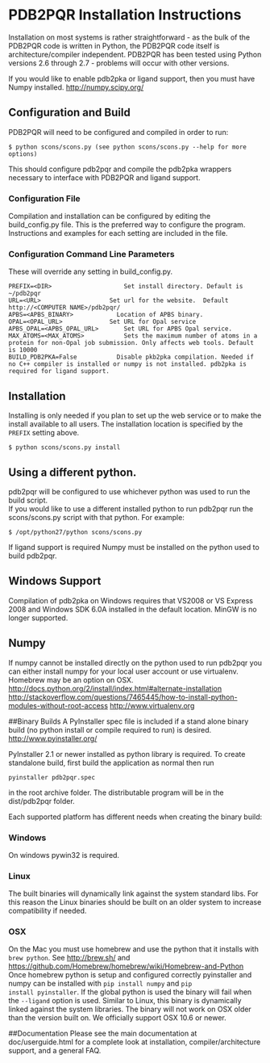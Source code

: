 # PDB2PQR Installation Instructions

Installation on most systems is rather straightforward - as the bulk of the PDB2PQR code is written in Python, the PDB2PQR code itself is architecture/compiler independent. PDB2PQR has been tested using Python versions 2.6 through 2.7 - problems will occur with other versions. 

If you would like to enable pdb2pka or ligand support, then you must have Numpy installed.
http://numpy.scipy.org/

## Configuration and Build
PDB2PQR will need to be configured and compiled in order to run:

	$ python scons/scons.py (see python scons/scons.py --help for more options)
  
This should configure pdb2pqr and compile the pdb2pka wrappers necessary to interface with PDB2PQR and ligand support.
  
### Configuration File
Compilation and installation can be configured by editing the build_config.py file. 
This is the preferred way to configure the program.  
Instructions and examples for each setting are included in the file.
  
### Configuration Command Line Parameters 
These will override any setting in build_config.py.

	PREFIX=<DIR>                	Set install directory. Default is ~/pdb2pqr
	URL=<URL>              		Set url for the website.  Default http://<COMPUTER NAME>/pdb2pqr/
	APBS=<APBS_BINARY>            Location of APBS binary.
	OPAL=<OPAL_URL>	            Set URL for Opal service
	APBS_OPAL=<APBS_OPAL_URL>		Set URL for APBS Opal service.
	MAX_ATOMS=<MAX_ATOMS>			Sets the maximum number of atoms in a protein for non-Opal job submission. Only affects web tools. Default is 10000
	BUILD_PDB2PKA=False           Disable pkb2pka compilation. Needed if no C++ compiler is installed or numpy is not installed. pdb2pka is required for ligand support.

## Installation
Installing is only needed if you plan to set up the web service or to make the install available to all users.
The installation location is specified by the <code>PREFIX</code> setting above.
 
 	$ python scons/scons.py install

## Using a different python.
pdb2pqr will be configured to use whichever python was used to run the build script.  
If you would like to use a different installed python to run pdb2pqr run the scons/scons.py script with that python. 
For example:

 	$ /opt/python27/python scons/scons.py 
  
If ligand support is required Numpy must be installed on the python used to build pdb2pqr.

## Windows Support  
Compilation of pdb2pka on Windows requires that VS2008 or VS Express 2008 and Windows SDK 6.0A installed in the default location. MinGW is no longer supported.

## Numpy
If numpy cannot be installed directly on the python used to run pdb2pqr you can either install numpy for your local user account or use virtualenv. Homebrew may be an option on OSX.
http://docs.python.org/2/install/index.html#alternate-installation
http://stackoverflow.com/questions/7465445/how-to-install-python-modules-without-root-access
http://www.virtualenv.org

##Binary Builds
A PyInstaller spec file is included if a stand alone binary build (no python install or compile required to run) is desired. 
http://www.pyinstaller.org/

PyInstaller 2.1 or newer installed as python library is required. 
To create standalone build, first build the application as normal then run 

	pyinstaller pdb2pqr.spec
	
in the root archive folder. The distributable program will be in the dist/pdb2pqr folder.

Each supported platform has different needs when creating the binary build:

### Windows
On windows pywin32 is required.

### Linux
The built binaries will dynamically link against the system standard libs. 
For this reason the Linux binaries should be built on an older system to increase compatibility if needed.

### OSX
On the Mac you must use homebrew and use the python that it installs with <code>brew python</code>. See http://brew.sh/ and https://github.com/Homebrew/homebrew/wiki/Homebrew-and-Python
Once homebrew python is setup and configured correctly pyinstaller and numpy can be installed with <code>pip install numpy</code> and <code>pip install pyinstaller</code>.
If the global python is used the binary will fail when the <code>--ligand</code> option is used. 
Similar to Linux, this binary is dynamically linked against the system libraries. The binary will not work on OSX older than the version built on. 
We officially support OSX 10.6 or newer.

##Documentation
Please see the main documentation at doc/userguide.html for a complete
look at installation, compiler/architecture support, and a general FAQ.

